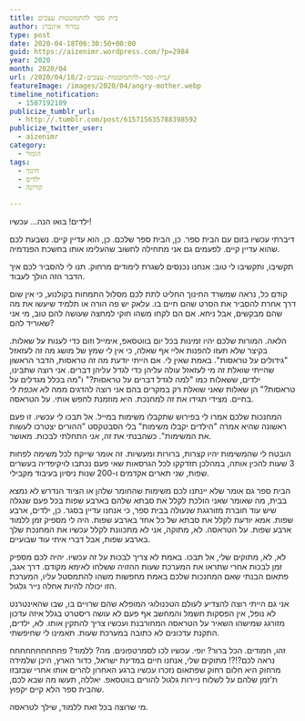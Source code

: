 ```yaml
---
title: בית ספר להתמוטטות עצבים
author: נמרוד איזנברג
type: post
date: 2020-04-18T06:30:50+00:00
guid: https://aizenimr.wordpress.com/?p=2984
year: 2020
month: 2020/04
url: /2020/04/18/בית-ספר-להתמוטטות-עצבים-2/
featureImage: /images/2020/04/angry-mother.webp
timeline_notification:
  - 1587192189
publicize_tumblr_url:
  - http://.tumblr.com/post/615715635788398592
publicize_twitter_user:
  - aizenimr
category:
  - הומור
tags:
  - חינוך
  - ילדים
  - קורונה

---
```

ילדים! בואו הנה... עכשיו!

דיברתי עכשיו בזום עם הבית ספר. כן, הבית ספר שלכם. כן, הוא עדיין קיים. נשבעת לכם שהוא עדיין קיים. לפעמים גם אני מתחילה לחשוב שהעלימו אותו בחשכת הפנדמיה.

תקשיבו, ותקשיבו לי טוב: אנחנו נכנסים לשגרת לימודים מרחוק. תנו לי להסביר לכם איך הדבר הזה הולך לעבוד.

קודם כל, נראה שמשרד החינוך החליט לתת לכם מסלול התמחות בקולנוע, כי אין שום דרך אחרת להסביר את הסרט שהם חיים בו. עלאק יש פה הורה או תלמיד שיעשו את מה שהם מבקשים, אבל ניחא. אם הם לקחו משהו חוקי למחצה שעושה להם טוב, מי אני שאוריד להם?

הלאה. המורות שלכם יהיו זמינות בכל יום בווטסאפ, אימייל וזום כדי לענות על שאלות. בקיצר שלא תעזו להפנות אליי אף שאלה, כי אין לי שמץ של מושג מה זה לעזאזל "גידולים על טראסות". באמת שאין לי. אם הייתי יודעת מה זה טראסות, הדבר הראשון שהייתי שואלת זה מי לעזאזל עולה עליהן כדי לגדל עליהן דברים. אני רוצה שתבינו, ילדים, ששאלות כמו "למה לגדל דברים על טראסות?" ו"מה בכלל מגדלים על טראסות?" הן שאלות שאני שואלת רק במקרים בהם אני רוצה להדגים ממה _לא אכפת לי_ בחיים. מצידי תגידו את זה למחנכת. היא מוזמנת לחפש אותי. על הטראסה.

המחנכות שלכם אמרו לי בפירוש שתקבלו משימות במייל. אל תבכו לי עכשיו. זו פעם ראשונה שהיא אמרה "הילדים יקבלו משימות" בלי הסבטקסט "ההורים יצטרכו לעשות את המשימות". כשהבנתי את זה, _אני_ התחלתי לבכות. מאושר.

הובטח לי שהמשימות יהיו קצרות, ברורות ומעשיות. זה אומר שייקח לכל משימה לפחות 3 שעות להכין אותה, במהלכן תזדקקו לכל הגרסאות שאי פעם נכתבו לויקיפדיה בעשרים שפות, שני תארים אקדמים ו-200 שנות ניסיון בעיבוד מקבילי.

הבית ספר גם אומר שלא יינתנו לכם משימות שהחומר שלהן או הציוד הנדרש לא נמצא בבית, מה שאומר שאני הולכת לקלל את סבתא שלהם בארבע שפות בכל פעם שנגלה שיש עוד חוברת מזורגגת שנעולה בבית ספר, כי אנחנו עדיין בסגר. כן, ילדים, ארבע שפות. אמא יודעת לקלל את סבתא של כל אחד בארבע שפות. היה לי מספיק זמן ללמוד ארבע שפות. על הטראסה. לא, מתוקה, אני לא מתכוונת לקלל עכשיו את המחנכת שלך בארבע שפות, אבל דברי איתי עוד שבועיים.

לא, לא, מתוקים שלי, אל תבכו. באמת לא צריך לבכות על זה עכשיו. יהיה לכם מספיק זמן לבכות אחרי שתראו את המערכת שעות ההזויה ששלחו לאימא מקודם. דרך אגב, פתאום הבנתי שאם המחנכות שלכם באמת מחפשות משהו להתמסטל עליו, המערכת הזו יכולה להיות אחלה נייר גלגול.

אני גם הייתי רוצה להצדיע לעולם הטכנולוגי המופלא שהם שרויים בו, שבו שהאינטרנט לא נופל, אין הפסקות חשמל והמחשב אף פעם לא עושה ריסטרט בגלל איזה עדכון מזורגג שמישהו השאיר על הטראסה המחורבנת ועכשיו צריך להתקין אותו. לא, ילדים, התקנת עדכונים לא כתובה במערכת שעות. תאמינו לי שחיפשתי.

זהו, חמודים. הכל ברור? יופי. עכשיו לכו לסמרטפונים. מה? ללמוד? פחחחחחחחחחח נראה לכם?!?! מתוקים שלי, אנחנו חיים במדינת ישראל, כדור הארץ, היכן שלמידה מרחוק היא חלום רחוק שפתאום נזכרו עכשיו ברגע האחרון להרים אותו אחרי שבזבזו ת'זמן שלהם על לשלוח ניירות גלגול להורים בווטסאפ. יאללה, תעשו מה שבא לכם, שהבית ספר הלא קיים יקפוץ.

מי שרוצה בכל זאת ללמוד, שילך לטראסה.
